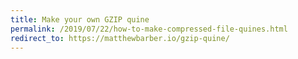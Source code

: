 ```yaml
---
title: Make your own GZIP quine
permalink: /2019/07/22/how-to-make-compressed-file-quines.html
redirect_to: https://matthewbarber.io/gzip-quine/
---
```

